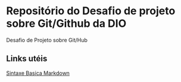 # Repositório do Desafio de projeto sobre Git/Github da DIO
Desafio de Projeto sobre Git/Hub

## Links utéis
[Sintaxe Basica Markdown](https://www.markdownguide.org/basic-syntax/)
